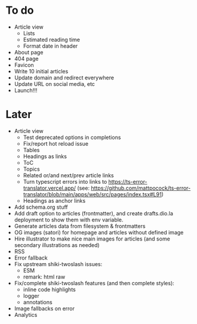 # To do

- Article view
  - Lists
  - Estimated reading time
  - Format date in header
- About page
- 404 page
- Favicon
- Write 10 initial articles
- Update domain and redirect everywhere
- Update URL on social media, etc
- Launch!!!

# Later

- Article view
  - Test deprecated options in completions
  - Fix/report hot reload issue
  - Tables
  - Headings as links
  - ToC
  - Topics
  - Related or/and next/prev article links
  - Turn typescript errors into links to https://ts-error-translator.vercel.app/ (see: https://github.com/mattpocock/ts-error-translator/blob/main/apps/web/src/pages/index.tsx#L91)
  - Headings as anchor links
- Add schema.org stuff
- Add draft option to articles (frontmatter), and create drafts.dio.la deployment to show them with env variable.
- Generate articles data from filesystem & frontmatters
- OG images (satori) for homepage and articles without defined image
- Hire illustrator to make nice main images for articles (and some secondary illustrations as needed)
- RSS
- Error fallback
- Fix upstream shiki-twoslash issues:
  - ESM
  - remark: html raw
- Fix/complete shiki-twoslash features (and then complete styles):
  - inline code highlights
  - logger
  - annotations
- Image fallbacks on error
- Analytics
